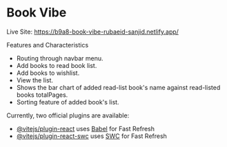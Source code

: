 # Book Vibe

Live Site: https://b9a8-book-vibe-rubaeid-sanjid.netlify.app/

Features and Characteristics
* Routing through navbar menu.
* Add books to read book list.
* Add books to wishlist.
* View the list.
* Shows the bar chart of added read-list book's name against read-listed
books totalPages.
* Sorting feature of added book's list.


Currently, two official plugins are available:

- [@vitejs/plugin-react](https://github.com/vitejs/vite-plugin-react/blob/main/packages/plugin-react/README.md) uses [Babel](https://babeljs.io/) for Fast Refresh
- [@vitejs/plugin-react-swc](https://github.com/vitejs/vite-plugin-react-swc) uses [SWC](https://swc.rs/) for Fast Refresh
